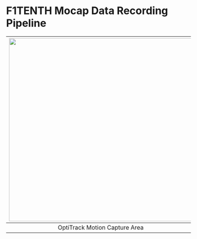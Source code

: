 # F1TENTH Mocap Data Recording Pipeline

| <img src="https://github.com/Tinker-Twins/F1TENTH-Mocap-Data-Recording-Pipeline/blob/main/Media/Motion%20Capture%20Area.png" width="500"> | <img src="https://github.com/Tinker-Twins/F1TENTH-Mocap-Data-Recording-Pipeline/blob/main/Media/Vehicle%20with%20Mocap%20Markers.JPG" width="500"> |
| :----------------------------------: | :----------------------------------------------------------------------------------: |
| OptiTrack Motion Capture Area | F1TENTH Vehicle with Mocap Markers |
